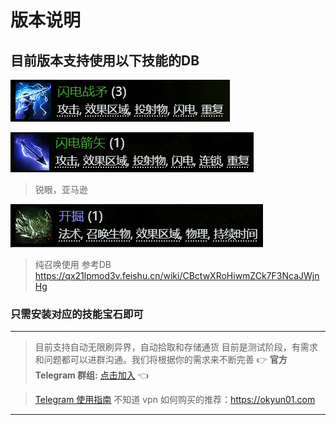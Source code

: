 # 版本说明

## 目前版本支持使用以下技能的DB

![闪电战矛](db/1.png)

![闪电箭矢](db/2.png)
> 锐眼，亚马逊

![开掘](db/3.png)
> 纯召唤使用
参考DB https://qx21lpmod3v.feishu.cn/wiki/CBctwXRoHiwmZCk7F3NcaJWjnHg

### 只需安装对应的技能宝石即可

---
> 目前支持自动无限刷异界，自动拾取和存储通货
目前是测试阶段，有需求和问题都可以进群沟通。我们将根据你的需求来不断完善
👉 **官方 Telegram 群组:** [点击加入](https://t.me/+NZ_sNo17IUtlYmI1) 👈

> [Telegram 使用指南](https://github.com/chinavpns/telegram)
> 不知道 vpn 如何购买的推荐：https://okyun01.com

---


